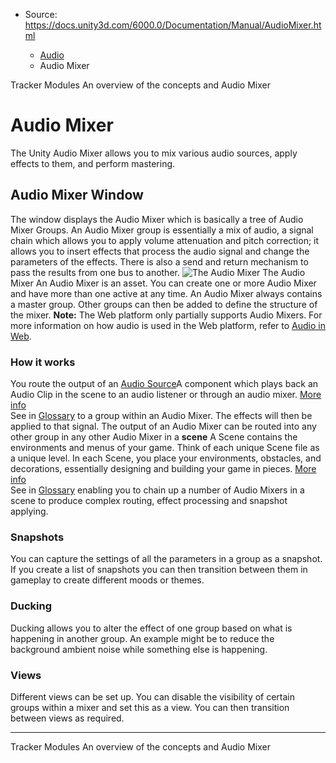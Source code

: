 * Source: https://docs.unity3d.com/6000.0/Documentation/Manual/AudioMixer.html

  * [Audio](https://docs.unity3d.com/6000.0/Documentation/Manual/Audio.html)
  * Audio Mixer


[](https://docs.unity3d.com/6000.0/Documentation/Manual/TrackerModules.html)
Tracker Modules
[](https://docs.unity3d.com/6000.0/Documentation/Manual/AudioMixerOverview.html)
An overview of the concepts and Audio Mixer
# Audio Mixer
The Unity Audio Mixer allows you to mix various audio sources, apply effects to them, and perform mastering.
## Audio Mixer Window
The window displays the Audio Mixer which is basically a tree of Audio Mixer Groups. An Audio Mixer group is essentially a mix of audio, a signal chain which allows you to apply volume attenuation and pitch correction; it allows you to insert effects that process the audio signal and change the parameters of the effects. There is also a send and return mechanism to pass the results from one bus to another.
![The Audio Mixer](https://docs.unity3d.com/6000.0/Documentation/uploads/Main/AudioMixer1.png) The Audio Mixer
An Audio Mixer is an asset. You can create one or more Audio Mixer and have more than one active at any time. An Audio Mixer always contains a master group. Other groups can then be added to define the structure of the mixer.
**Note:** The Web platform only partially supports Audio Mixers. For more information on how audio is used in the Web platform, refer to [Audio in Web](https://docs.unity3d.com/6000.0/Documentation/Manual/webgl-audio.html).
### How it works
You route the output of an [Audio Source](https://docs.unity3d.com/6000.0/Documentation/Manual/class-AudioSource.html)A component which plays back an Audio Clip in the scene to an audio listener or through an audio mixer. [More info](https://docs.unity3d.com/6000.0/Documentation/Manual/class-AudioSource.html)  
See in [Glossary](https://docs.unity3d.com/6000.0/Documentation/Manual/Glossary.html#AudioSource) to a group within an Audio Mixer. The effects will then be applied to that signal.
The output of an Audio Mixer can be routed into any other group in any other Audio Mixer in a **scene** A Scene contains the environments and menus of your game. Think of each unique Scene file as a unique level. In each Scene, you place your environments, obstacles, and decorations, essentially designing and building your game in pieces. [More info](https://docs.unity3d.com/6000.0/Documentation/Manual/CreatingScenes.html)  
See in [Glossary](https://docs.unity3d.com/6000.0/Documentation/Manual/Glossary.html#Scene) enabling you to chain up a number of Audio Mixers in a scene to produce complex routing, effect processing and snapshot applying.
### Snapshots
You can capture the settings of all the parameters in a group as a snapshot. If you create a list of snapshots you can then transition between them in gameplay to create different moods or themes.
### Ducking
Ducking allows you to alter the effect of one group based on what is happening in another group. An example might be to reduce the background ambient noise while something else is happening.
### Views
Different views can be set up. You can disable the visibility of certain groups within a mixer and set this as a view. You can then transition between views as required.
* * *
[](https://docs.unity3d.com/6000.0/Documentation/Manual/TrackerModules.html)
Tracker Modules
[](https://docs.unity3d.com/6000.0/Documentation/Manual/AudioMixerOverview.html)
An overview of the concepts and Audio Mixer
